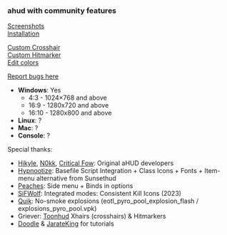 ### ahud with community features
[Screenshots](https://imgur.com/a/QQvA4dr)  
[Installation](https://github.com/jakadak/ahud-cc/wiki/Installation)  

[Custom Crosshair](https://github.com/jakadak/ahud-cc/wiki/Crosshair)  
[Custom Hitmarker](https://github.com/jakadak/ahud-cc/wiki/Hitmarker)  
[Edit colors](https://github.com/jakadak/ahud-cc/wiki/Colors)  

[Report bugs here](https://github.com/jakadak/ahud-cc/issues/new/choose)
    
* **Windows**: Yes  
  * 4:3 - 1024×768 and above  
  * 16:9 - 1280x720 and above  
  * 16:10 -  1280x800 and above  
* **Linux**: ?  
* **Mac**: ?  
* **Console**: ?  
  
Special thanks:
- [Hikyle](https://github.com/Hikyle), [N0kk](https://github.com/N0kk), [Critical Fow](https://github.com/CriticalFlaw): Original aHUD developers  
- [Hypnootize](https://github.com/Hypnootize): Basefile Script Integration + Class Icons + Fonts + Item-menu alternative from Sunsethud  
- [Peaches](https://github.com/PapaPeach): Side menu + Binds in options  
- [SiFWolf](https://gamebanana.com/members/1417462): Integrated modes: Consistent Kill Icons (2023)  
- [Quik](https://www.teamfortress.tv/user/Quik): No-smoke explosions (eotl_pyro_pool_explosion_flash / explosions_pyro_pool.vpk)  
- Griever: [Toonhud](https://steamcommunity.com/id/griiver/) Xhairs (crosshairs) & Hitmarkers  
- [Doodle](https://doodlesstuff.com/?p=tf2hud) & [JarateKing](https://github.com/JarateKing) for tutorials
